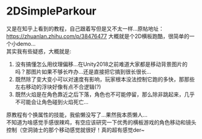 # 2DSimpleParkour
又是在知乎上看到的教程，自己跟着写但是又不太一样...原帖地址：https://zhuanlan.zhihu.com/p/38476477
大概就是个2D横板跑酷，很简单的一个小demo...  
其实我有些疑惑，大概就是:
1. 没有搞懂怎么用纹理偏移...在Unity2018之前难道大家都是移动背景图片的吗？那图片如果不够长咋办...还是直接把它搞到很长很长...
2. 既然除了变大变小可以对速度有影响，玩家根本没法控制它跑的多快，那那些左右移动的浮块好像有点不合逻辑(?)
3. 既然火焰是在角色靠近之后下落，角色也不可能停留，那么除非跳起来，几乎不可能会让角色碰到火焰死亡...

原教程有个换属性的技能，我偷懒没写了...果然我本质懒人...   
不知道为啥感觉手感很辣鸡，有空应该研究一下优秀的横板游戏的角色移动和镜头控制（空洞骑士的那个移动感觉就很好！真的超有感觉der~
